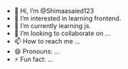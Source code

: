 - 👋 Hi, I’m @Shimaasaied123
- 👀 I’m interested in learning frontend.
- 🌱 I’m currently learning js.
- 💞️ I’m looking to collaborate on ...
- 📫 How to reach me ...
- 😄 Pronouns: ...
- ⚡ Fun fact: ...

<!---
Shimaasaied123/Shimaasaied123 is a ✨ special ✨ repository because its `README.md` (this file) appears on your GitHub profile.
You can click the Preview link to take a look at your changes.
--->
